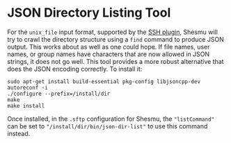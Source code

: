 # JSON Directory Listing Tool
For the `unix_file` input format, supported by the [SSH
plugin](../plugin-sftp), Shesmu will try to crawl the directory structure using
a `find` command to produce JSON output. This works about as well as one could
hope. If file names, user names, or group names have characters that are now
allowed in JSON strings, it does not go well. This tool provides a more robust
alternative that does the JSON encoding correctly. To install it:

    sudo apt-get install build-essential pkg-config libjsoncpp-dev
    autoreconf -i
    ./configure --prefix=/install/dir
    make
    make install

Once installed, in the `.sftp` configuration for Shesmu, the `"listCommand"`
can be set to `"/install/dir/bin/json-dir-list"` to use this command instead.
